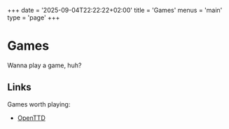 +++
date = '2025-09-04T22:22:22+02:00'
title = 'Games'
menus = 'main'
type = 'page'
+++

# Games

Wanna play a game, huh?

## Links

Games worth playing:

* [OpenTTD](https://wiki.openttd.org/pl/)

